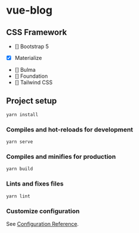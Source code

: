 # vue-blog

## CSS Framework

- [] Bootstrap 5
- [x] Materialize
- [] Bulma
- [] Foundation
- [] Tailwind CSS

## Project setup
```
yarn install
```

### Compiles and hot-reloads for development
```
yarn serve
```

### Compiles and minifies for production
```
yarn build
```

### Lints and fixes files
```
yarn lint
```

### Customize configuration
See [Configuration Reference](https://cli.vuejs.org/config/).
